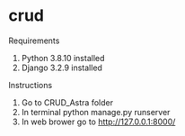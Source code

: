 # crud

Requirements
1. Python 3.8.10 installed
2. Django 3.2.9 installed

Instructions
1. Go to CRUD_Astra folder 
2. In terminal python manage.py runserver
3. In web brower go to http://127.0.0.1:8000/
